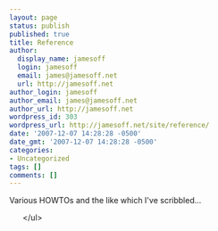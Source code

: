 ```yaml
---
layout: page
status: publish
published: true
title: Reference
author:
  display_name: jamesoff
  login: jamesoff
  email: james@jamesoff.net
  url: http://jamesoff.net
author_login: jamesoff
author_email: james@jamesoff.net
author_url: http://jamesoff.net
wordpress_id: 303
wordpress_url: http://jamesoff.net/site/reference/
date: '2007-12-07 14:28:28 -0500'
date_gmt: '2007-12-07 14:28:28 -0500'
categories:
- Uncategorized
tags: []
comments: []
---
```

<p>Various HOWTOs and the like which I've scribbled...</p>
<ul><?php wp_list_pages("child_of=303&title_li="); ?><&#47;ul></p>
